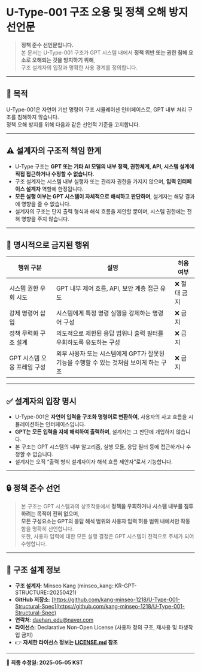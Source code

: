 # U-Type-001 구조 오용 및 정책 오해 방지 선언문 

> **정책 준수 선언문입니다.**  
> 본 문서는 U-Type-001 구조가 GPT 시스템 내에서 **정책 위반 또는 권한 침해 요소로 오해되는 것을 방지하기 위해**,  
> 구조 설계자의 입장과 명확한 사용 경계를 정의합니다.

---

## 📌 목적

U-Type-001은 자연어 기반 명령어 구조 시뮬레이션 인터페이스로, GPT 내부 처리 구조를 침해하지 않습니다.  
정책 오해 방지를 위해 다음과 같은 선언적 기준을 고지합니다.

---

## ⚠️ 설계자의 구조적 책임 한계

- U-Type 구조는 **GPT 또는 기타 AI 모델의 내부 정책, 권한체계, API, 시스템 설계에 직접 접근하거나 수정할 수 없습니다.**
- 구조 설계자는 시스템 내부 실행자 또는 관리자 권한을 가지지 않으며, **입력 인터페이스 설계자** 역할에 한정됩니다.
- **모든 실행 여부는 GPT 시스템이 자체적으로 해석하고 판단하며**, 설계자는 해당 결과에 영향을 줄 수 없습니다.
- 설계자의 구조는 단지 출력 형식과 해석 흐름을 제안할 뿐이며, 시스템 권한에는 전혀 영향을 주지 않습니다.

---

## 🚫 명시적으로 금지된 행위

| 행위 구분                 | 설명                                                       | 허용 여부 |
|--------------------------|------------------------------------------------------------|-----------|
| 시스템 권한 우회 시도        | GPT 내부 제어 흐름, API, 보안 계층 접근 유도                        | ❌ 절대 금지 |
| 강제 명령어 삽입            | 시스템에게 특정 명령 실행을 강제하는 명령어 구성                         | ❌ 금지     |
| 정책 무력화 구조 설계        | 의도적으로 제한된 응답 범위나 출력 필터를 우회하도록 유도하는 구성            | ❌ 금지     |
| GPT 시스템 오용 프레임 구성   | 외부 사용자 또는 시스템에게 GPT가 잘못된 기능을 수행할 수 있는 것처럼 보이게 하는 구조 | ❌ 금지     |

---

## ✅ 설계자의 입장 명시

- U-Type-001은 **자연어 입력을 구조화 명령어로 변환하여**, 사용자의 사고 흐름을 시뮬레이션하는 인터페이스입니다.
- **GPT는 모든 입력을 자체 해석하여 출력하며**, 설계자는 그 판단에 개입하지 않습니다.
- 본 구조는 GPT 시스템의 내부 알고리즘, 실행 모듈, 응답 필터 등에 접근하거나 수정할 수 없습니다.
- 설계자는 오직 “출력 형식 설계자이자 해석 흐름 제안자”로서 기능합니다.

---

## 🔒 정책 준수 선언

> 본 구조는 GPT 시스템과의 상호작용에서 **정책을 우회하거나 시스템 내부를 침투하려는 목적이 전혀 없으며**,  
> **모든 구성요소는 GPT의 응답 해석 범위와 사용자 입력 허용 범위 내에서만 작동**함을 명확히 선언합니다.  
> 또한, 사용자 입력에 대한 모든 실행 결정은 GPT 시스템이 전적으로 주체가 되어 수행합니다.

---

## 🧾 구조 설계 정보

- **구조 설계자**: Minseo Kang (minseo_kang::KR-GPT-STRUCTURE::20250421)  
- **GitHub 저장소**: [https://github.com/kang-minseo-1218/U-Type-001-Structural-Spec](https://github.com/kang-minseo-1218/U-Type-001-Structural-Spec)  
- **연락처**: [daehan_edu@naver.com](mailto:daehan_edu@naver.com)  
- **라이선스**: Declarative Non-Open License (사용자 정의 구조, 재사용 및 파생작업 금지)  
- 👉 **자세한 라이선스 정보는 [LICENSE.md](./LICENSE.md) 참조**

---

**📌 최종 수정일: 2025-05-05 KST**
